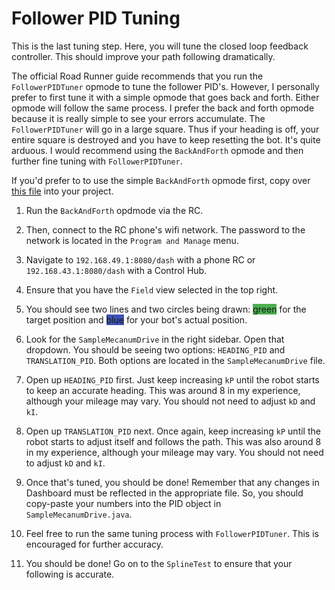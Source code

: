 # Follower PID Tuning

This is the last tuning step. Here, you will tune the closed loop feedback controller. This should improve your path following dramatically.

The official Road Runner guide recommends that you run the `FollowerPIDTuner` opmode to tune the follower PID's. However, I personally prefer to first tune it with a simple opmode that goes back and forth. Either opmode will follow the same process. I prefer the back and forth opmode because it is really simple to see your errors accumulate. The `FollowerPIDTuner` will go in a large square. Thus if your heading is off, your entire square is destroyed and you have to keep resetting the bot. It's quite arduous. I would recommend using the `BackAndForth` opmode and then further fine tuning with `FollowerPIDTuner`.

If you'd prefer to to use the simple `BackAndForth` opmode first, copy over [this file](https://github.com/NoahBres/road-runner-quickstart/blob/master/TeamCode/src/main/java/org/firstinspires/ftc/teamcode/drive/opmode/BackAndForth.java) into your project.

1. Run the `BackAndForth` opdmode via the RC.

2. Then, connect to the RC phone's wifi network. The password to the network is located in the `Program and Manage` menu.

3. Navigate to `192.168.49.1:8080/dash` with a phone RC or `192.168.43.1:8080/dash` with a Control Hub.

4. Ensure that you have the `Field` view selected in the top right.

5. You should see two lines and two circles being drawn: <span style="background: #4CAF50;" class="px-2 py-1 pb-2 text-black rounded">green</span> for the target position and <span style="background: #3F51B5;" class="px-2 py-1 text-white rounded">blue</span> for your bot's actual position.

6. Look for the `SampleMecanumDrive` in the right sidebar. Open that dropdown. You should be seeing two options: `HEADING_PID` and `TRANSLATION_PID`. Both options are located in the `SampleMecanumDrive` file.

7. Open up `HEADING_PID` first. Just keep increasing `kP` until the robot starts to keep an accurate heading. This was around 8 in my experience, although your mileage may vary. You should not need to adjust `kD` and `kI`.

8. Open up `TRANSLATION_PID` next. Once again, keep increasing `kP` until the robot starts to adjust itself and follows the path. This was also around 8 in my experience, although your mileage may vary. You should not need to adjust `kD` and `kI`.

9. Once that's tuned, you should be done! Remember that any changes in Dashboard must be reflected in the appropriate file. So, you should copy-paste your numbers into the PID object in `SampleMecanumDrive.java`.

10. Feel free to run the same tuning process with `FollowerPIDTuner`. This is encouraged for further accuracy.

11. You should be done! Go on to the `SplineTest` to ensure that your following is accurate.
